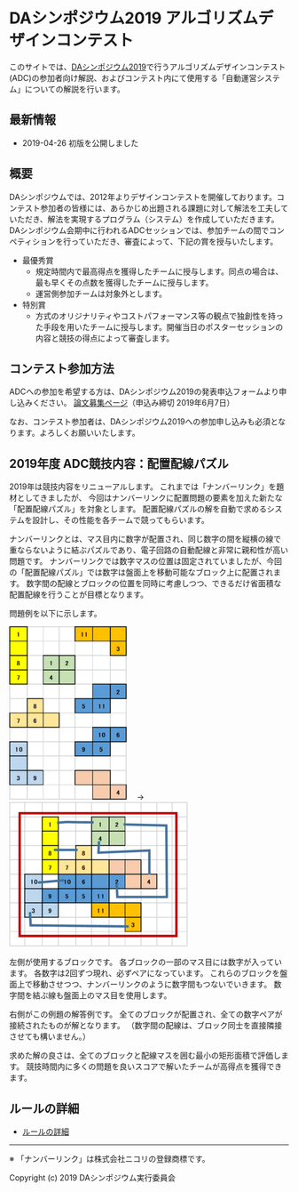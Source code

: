 # DAシンポジウム2019 アルゴリズムデザインコンテスト

このサイトでは、[DAシンポジウム2019](http://www.sig-sldm.org/das/)で行うアルゴリズムデザインコンテスト(ADC)の参加者向け解説、およびコンテスト内にて使用する「自動運営システム」についての解説を行います。

## 最新情報

- 2019-04-26 初版を公開しました

## 概要

DAシンポジウムでは、2012年よりデザインコンテストを開催しております。コンテスト参加者の皆様には、あらかじめ出題される課題に対して解法を工夫していただき、解法を実現するプログラム（システム）を作成していただきます。DAシンポジウム会期中に行われるADCセッションでは、参加チームの間でコンペティションを行っていただき、審査によって、下記の賞を授与いたします。

- 最優秀賞
  - 規定時間内で最高得点を獲得したチームに授与します。同点の場合は、最も早くその点数を獲得したチームに授与します。
  - 運営側参加チームは対象外とします。
- 特別賞
  - 方式のオリジナリティやコストパフォーマンス等の観点で独創性を持った手段を用いたチームに授与します。開催当日のポスターセッションの内容と競技の得点によって審査します。

## コンテスト参加方法

ADCへの参加を希望する方は、DAシンポジウム2019の発表申込フォームより申し込みください。
[論文募集ページ](http://www.sig-sldm.org/das/CFP.html)（申込み締切 2019年6月7日）

なお、コンテスト参加者は、DAシンポジウム2019への参加申し込みも必須となります。よろしくお願いいたします。

## 2019年度 ADC競技内容：配置配線パズル

2019年は競技内容をリニューアルします。
これまでは「ナンバーリンク」を題材としてきましたが、
今回はナンバーリンクに配置問題の要素を加えた新たな「配置配線パズル」を対象とします。
配置配線パズルの解を自動で求めるシステムを設計し、その性能を各チームで競ってもらいます。

ナンバーリンクとは、マス目内に数字が配置され、同じ数字の間を縦横の線で重ならないように結ぶパズルであり、電子回路の自動配線と非常に親和性が高い問題です。
ナンバーリンクでは数字マスの位置は固定されていましたが、今回の「配置配線パズル」では数字は盤面上を移動可能なブロック上に配置されます。
数字間の配線とブロックの位置を同時に考慮しつつ、できるだけ省面積な配置配線を行うことが目標となります。

問題例を以下に示します。

![問題例](images/ex1.png)
　→　
![解答例](images/ex1ans.png)

左側が使用するブロックです。
各ブロックの一部のマス目には数字が入っています。
各数字は2回ずつ現れ、必ずペアになっています。
これらのブロックを盤面上で移動させつつ、ナンバーリンクのように数字間もつないでいきます。
数字間を結ぶ線も盤面上のマス目を使用します。

右側がこの例題の解答例です。
全てのブロックが配置され、全ての数字ペアが接続されたものが解となります。
（数字間の配線は、ブロック同士を直接隣接させても構いません。）

求めた解の良さは、全てのブロックと配線マスを囲む最小の矩形面積で評価します。
競技時間内に多くの問題を良いスコアで解いたチームが高得点を獲得できます。

## ルールの詳細

- [ルールの詳細](rule.md)

<!--
## 自動運営システム

- [自動運営システム](conmgr.md)
-->

<!--
## 開催結果

- [結果PDF](ADC2019_result.pdf)
- [問題](Questions_2019.zip)
- [解答例](Answers_2019.zip)
-->

---
※ 「ナンバーリンク」は株式会社ニコリの登録商標です。

Copyright (c) 2019 DAシンポジウム実行委員会
